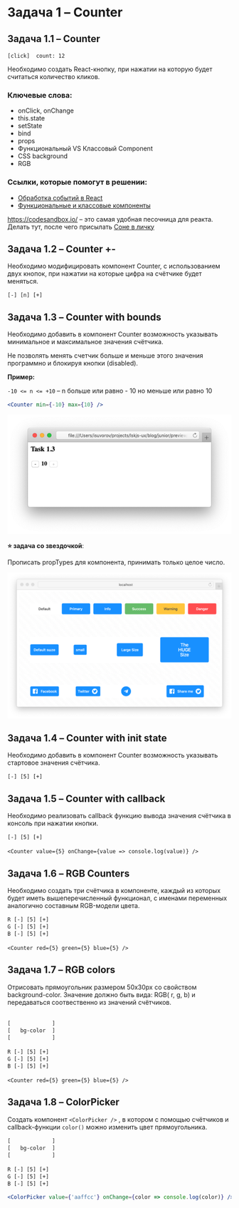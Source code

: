 # Задача 1 – Counter


## Задача 1.1 – Counter

```
[click]  count: 12
```

Необходимо создать React-кнопку, при нажатии на которую будет считаться количество кликов.

### Ключевые слова: 
- onClick, onChange
- this.state
- setState
- bind
- props
- Функциональный VS Классовый Component
- CSS background
- RGB

### Ссылки, которые помогут в решении:
- [Обработка событий в React](https://ru.reactjs.org/docs/handling-events.html)
- [Функциональные и классовые компоненты](https://ru.reactjs.org/docs/components-and-props.html#function-and-class-components)

https://codesandbox.io/ – это самая удобная песочница для реакта.
Делать тут, после чего присылать [Соне в личку](https://t.me/sophiyabezruk)

## Задача 1.2 – Counter +-


Необходимо модифицировать компонент Counter, с использованием двух кнопок, при нажатии на которые цифра на счётчике будет меняться.

```
[-] [n] [+]
```

## Задача 1.3 – Counter with bounds

Необходимо добавить в компонент Counter возможность указывать минимальное и максимальное значения счётчика.

Не позволять менять счетчик больше и меньше этого значения программно и 
блокируя кнопки (disabled). 

**Пример:** 

`-10 <= n <= +10` – n больше или равно - 10 но меньше или равно 10

```jsx
<Counter min={-10} max={10} />
```

![](/blog/junior/preview/task1-3.png)

**⭐️ задача со звездочкой**: 

Прописать propTypes для компонента, принимать только целое число.



![](/blog/images/button.png)

## Задача 1.4 – Counter with init state

Необходимо добавить в компонент Counter возможность указывать стартовое значения счётчика.

```
[-] [5] [+]
```

<Counter value={5} />


## Задача 1.5 – Counter with callback

Необходимо реализовать callback функцию вывода значения счётчика в консоль при нажатии кнопки.

```
[-] [5] [+]

<Counter value={5} onChange={value => console.log(value)} />
```
 

## Задача 1.6 – RGB Counters

Необходимо создать три счётчика в компоненте, каждый из которых будет иметь вышеперечисленный функционал, с именами переменных аналогично составным RGB-модели цвета.

```
R [-] [5] [+]
G [-] [5] [+]
B [-] [5] [+]

<Counter red={5} green={5} blue={5} />
```


## Задача 1.7 – RGB colors

Отрисовать прямоугольник размером 50x30px со свойством background-color. Значение должно быть вида: RGB( r, g, b) и передаваться соотвественно из значений счётчиков.
```

[             ]
[   bg-color  ]
[             ]

R [-] [5] [+]
G [-] [5] [+]
B [-] [5] [+]

<Counter red={5} green={5} blue={5} />
```

## Задача 1.8 – ColorPicker

Создать компонент ```<ColorPicker />``` , в котором с помощью счётчиков и callback-функции ```color()``` можно изменить цвет прямоугольника.

```
[             ]
[   bg-color  ]
[             ]

R [-] [5] [+]
G [-] [5] [+]
B [-] [5] [+]
```

```jsx
<ColorPicker value={'aaffcc'} onChange={color => console.log(color)} /> 
```


  




